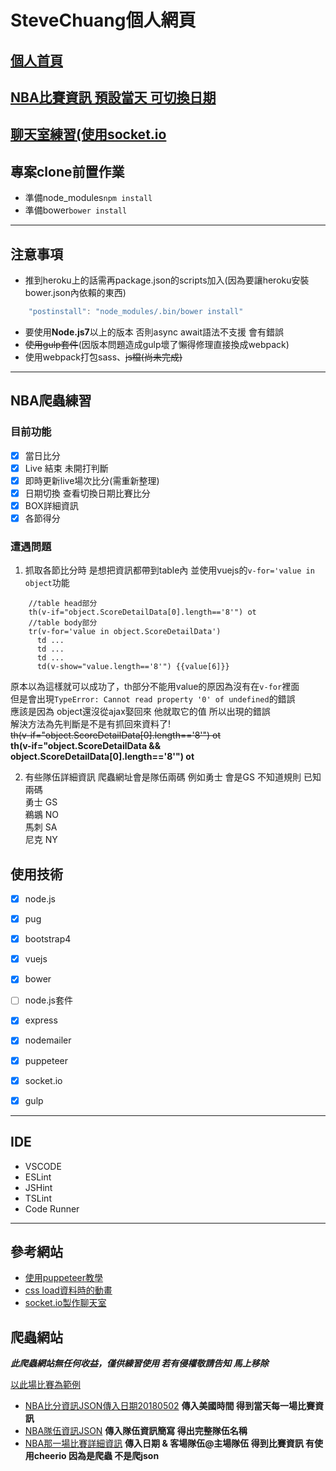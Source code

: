 # SteveChuang個人網頁

## [個人首頁](https://calm-woodland-74729.herokuapp.com/SteveCard/)
## [NBA比賽資訊 預設當天 可切換日期](https://calm-woodland-74729.herokuapp.com/SteveCard/Demo02)
## [聊天室練習(使用socket.io](https://calm-woodland-74729.herokuapp.com/SteveCard/Demo02)

## 專案clone前置作業

* 準備node_modules`npm install`
* 準備bower`bower install`


***
## 注意事項
- 推到heroku上的話需再package.json的scripts加入(因為要讓heroku安裝bower.json內依賴的東西)
```javascript
    "postinstall": "node_modules/.bin/bower install"
```
- 要使用**Node.js7**以上的版本 否則async await語法不支援 會有錯誤
- ~~使用gulp套件~~(因版本問題造成gulp壞了懶得修理直接換成webpack)
- 使用webpack打包sass、~~js檔(尚未完成)~~

***	  


## NBA爬蟲練習

### 目前功能
- [x] 當日比分
- [x] Live 結束 未開打判斷
- [x] 即時更新live場次比分(需重新整理)
- [x] 日期切換 查看切換日期比賽比分
- [x] BOX詳細資訊
- [x] 各節得分

### 遭遇問題

1. 抓取各節比分時 是想把資訊都帶到table內 並使用vuejs的`v-for='value in object`功能  
```pug
    //table head部分
    th(v-if="object.ScoreDetailData[0].length=='8'") ot
    //table body部分
    tr(v-for='value in object.ScoreDetailData')
      td ...
      td ...
      td ...
      td(v-show="value.length=='8'") {{value[6]}}
```
原本以為這樣就可以成功了，th部分不能用value的原因為沒有在`v-for`裡面  
但是會出現`TypeError: Cannot read property '0' of undefined`的錯誤  
應該是因為 object還沒從ajax娶回來 他就取它的值 所以出現的錯誤  
解決方法為先判斷是不是有抓回來資料了!  
~~th(v-if="object.ScoreDetailData[0].length=='8'") ot~~  
**th(v-if="object.ScoreDetailData && object.ScoreDetailData[0].length=='8'") ot**

2. 有些隊伍詳細資訊 爬蟲網址會是隊伍兩碼 例如勇士 會是GS 不知道規則 
已知兩碼  
勇士 GS  
鵜鶘 NO  
馬刺 SA  
尼克 NY  




## 使用技術

- [x] node.js
- [x] pug
- [x] bootstrap4
- [x] vuejs
- [x] bower
- [ ] node.js套件
- [x] express
- [x] nodemailer
- [x] puppeteer
- [x] socket.io
- [x] gulp


***

## IDE
* VSCODE
* ESLint
* JSHint
* TSLint
* Code Runner

***

## 參考網站
* [使用puppeteer教學](https://itw01.com/VYNGESV.html)
* [css load資料時的動畫](https://atomiks.github.io/30-seconds-of-css/)
* [socket.io製作聊天室](https://ithelp.ithome.com.tw/articles/10158724)
## 爬蟲網站

__***此爬蟲網站無任何收益，僅供練習使用 若有侵權敬請告知 馬上移除***__

[以此場比賽為範例](http://localhost:8002/SteveCard/Demo02/BoxScore/NOPGSW004170023220180501)

* [NBA比分資訊JSON傳入日期20180502](https://data.nba.net/prod/v2/20180502/scoreboard.json)
**傳入美國時間 得到當天每一場比賽資訊**
* [NBA隊伍資訊JSON](https://data.nba.net/prod/v1/2017/teams.json) 
**傳入隊伍資訊簡寫 得出完整隊伍名稱**
* [NBA那一場比賽詳細資訊](https://www.cbssports.com/nba/gametracker/boxscore/NBA_20180501_NO@GS)
**傳入日期 & 客場隊伍@主場隊伍 得到比賽資訊 有使用cheerio 因為是爬蟲 不是爬json**



